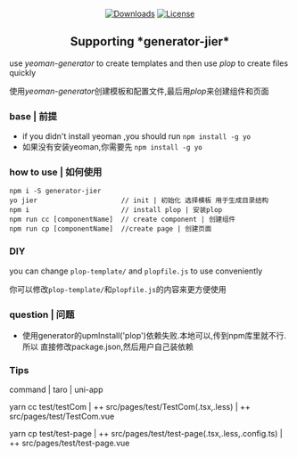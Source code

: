 <p align="center">
  <a href="https://npmcharts.com/compare/generator-jier?minimal=true"><img src="https://img.shields.io/npm/dm/generator-jier.svg" alt="Downloads"></a>
  <a href="https://www.npmjs.com/package/generator-jier"><img src="https://img.shields.io/npm/l/generator-jier.svg" alt="License"></a>
</p>

<h2 align="center">Supporting *generator-jier*</h2>

use *yeoman-generator* to create templates and then use *plop* to create files quickly

使用*yeoman-generator*创建模板和配置文件,最后用*plop*来创建组件和页面

### base | 前提

- if you didn't install yeoman ,you should run `npm install -g yo`
- 如果没有安装yeoman,你需要先 `npm install -g yo`

### how to use | 如何使用

```
npm i -S generator-jier 
yo jier                     // init | 初始化 选择模板 用于生成目录结构
npm i                       // install plop | 安装plop 
npm run cc [componentName]  // create component | 创建组件
npm run cp [componentName]  //create page | 创建页面
```
### DIY

you can change `plop-template/` and `plopfile.js` to use conveniently 

你可以修改`plop-template/`和`plopfile.js`的内容来更方便使用

### question | 问题

- 使用generator的upmInstall('plop')依赖失败.本地可以,传到npm库里就不行.所以 直接修改package.json,然后用户自己装依赖

### Tips 

command | taro | uni-app

yarn cc test/testCom | ++ src/pages/test/TestCom(.tsx,.less) | ++ src/pages/test/TestCom.vue

yarn cp test/test-page | ++ src/pages/test/test-page(.tsx,.less,.config.ts) | ++ src/pages/test/test-page.vue

